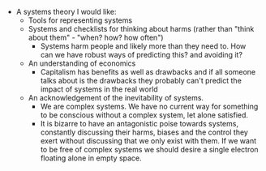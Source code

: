 - A systems theory I would like:
	- Tools for representing systems
	- Systems and checklists for thinking about harms (rather than "think about them" - "when? how? how often")
		- Systems harm people and likely more than they need to. How can we have robust ways of predicting this? and avoiding it?
	- An understanding of economics
		- Capitalism has benefits as well as drawbacks and if all someone talks about is the drawbacks they probably can't predict the impact of systems in the real world
	- An acknowledgement of the inevitability of systems.
		- We are complex systems. We have no current way for something to be conscious without a complex system, let alone satisfied.
		- It is bizarre to have an antagonistic poise towards systems, constantly discussing their harms, biases and the control they exert without discussing that we only exist with them. If we want to be free of complex systems we should desire a single electron floating alone in empty space.